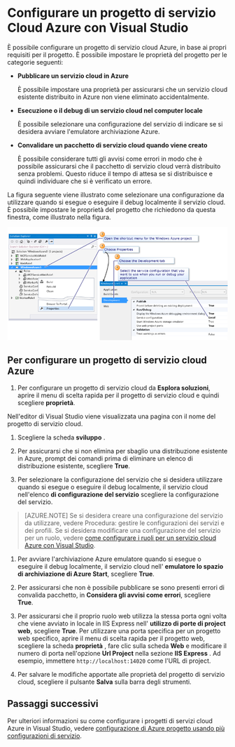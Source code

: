 <properties
   pageTitle="Configurare un progetto di servizio Cloud Azure con Visual Studio | Microsoft Azure"
   description="Informazioni su come configurare un progetto di servizio cloud Azure in Visual Studio, in base ai propri requisiti per il progetto."
   services="visual-studio-online"
   documentationCenter="na"
   authors="TomArcher"
   manager="douge"
   editor="" />
<tags
   ms.service="multiple"
   ms.devlang="dotnet"
   ms.topic="article"
   ms.tgt_pltfrm="na"
   ms.workload="multiple"
   ms.date="08/15/2016"
   ms.author="tarcher" />

# <a name="configure-an-azure-cloud-service-project-with-visual-studio"></a>Configurare un progetto di servizio Cloud Azure con Visual Studio

È possibile configurare un progetto di servizio cloud Azure, in base ai propri requisiti per il progetto. È possibile impostare le proprietà del progetto per le categorie seguenti:

- **Pubblicare un servizio cloud in Azure**

  È possibile impostare una proprietà per assicurarsi che un servizio cloud esistente distribuito in Azure non viene eliminato accidentalmente.

- **Esecuzione o il debug di un servizio cloud nel computer locale**

  È possibile selezionare una configurazione del servizio di indicare se si desidera avviare l'emulatore archiviazione Azure.

- **Convalidare un pacchetto di servizio cloud quando viene creato**

  È possibile considerare tutti gli avvisi come errori in modo che è possibile assicurarsi che il pacchetto di servizio cloud verrà distribuito senza problemi. Questo riduce il tempo di attesa se si distribuisce e quindi individuare che si è verificato un errore.

La figura seguente viene illustrato come selezionare una configurazione da utilizzare quando si esegue o eseguire il debug localmente il servizio cloud. È possibile impostare le proprietà del progetto che richiedono da questa finestra, come illustrato nella figura.

![Configurare un progetto di Microsoft Azure](./media/vs-azure-tools-configuring-an-azure-project/IC713462.png)

## <a name="to-configure-an-azure-cloud-service-project"></a>Per configurare un progetto di servizio cloud Azure

1. Per configurare un progetto di servizio cloud da **Esplora soluzioni**, aprire il menu di scelta rapida per il progetto di servizio cloud e quindi scegliere **proprietà**.

  Nell'editor di Visual Studio viene visualizzata una pagina con il nome del progetto di servizio cloud.

1. Scegliere la scheda **sviluppo** .

1. Per assicurarsi che si non elimina per sbaglio una distribuzione esistente in Azure, prompt dei comandi prima di eliminare un elenco di distribuzione esistente, scegliere **True**.

1. Per selezionare la configurazione del servizio che si desidera utilizzare quando si esegue o eseguire il debug localmente, il servizio cloud nell'elenco **di configurazione del servizio** scegliere la configurazione del servizio.

  >[AZURE.NOTE] Se si desidera creare una configurazione del servizio da utilizzare, vedere Procedura: gestire le configurazioni dei servizi e dei profili. Se si desidera modificare una configurazione del servizio per un ruolo, vedere [come configurare i ruoli per un servizio cloud Azure con Visual Studio](vs-azure-tools-configure-roles-for-cloud-service.md).

1. Per avviare l'archiviazione Azure emulatore quando si esegue o eseguire il debug localmente, il servizio cloud nell' **emulatore lo spazio di archiviazione di Azure Start**, scegliere **True**.

1. Per assicurarsi che non è possibile pubblicare se sono presenti errori di convalida pacchetto, in **Considera gli avvisi come errori**, scegliere **True**.

1. Per assicurarsi che il proprio ruolo web utilizza la stessa porta ogni volta che viene avviato in locale in IIS Express nell' **utilizzo di porte di project web**, scegliere **True**. Per utilizzare una porta specifica per un progetto web specifico, aprire il menu di scelta rapida per il progetto web, scegliere la scheda **proprietà** , fare clic sulla scheda **Web** e modificare il numero di porta nell'opzione **Url Project** nella sezione **IIS Express** . Ad esempio, immettere `http://localhost:14020` come l'URL di project.

1. Per salvare le modifiche apportate alle proprietà del progetto di servizio cloud, scegliere il pulsante **Salva** sulla barra degli strumenti.

## <a name="next-steps"></a>Passaggi successivi

Per ulteriori informazioni su come configurare i progetti di servizi cloud Azure in Visual Studio, vedere [configurazione di Azure progetto usando più configurazioni di servizio](vs-azure-tools-multiple-services-project-configurations.md).
